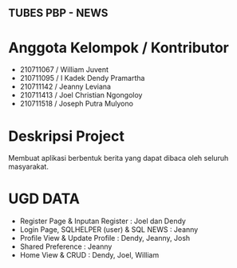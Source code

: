 ## TUBES PBP - NEWS

# Anggota Kelompok / Kontributor

- 210711067 / William Juvent
- 210711095 / I Kadek Dendy Pramartha
- 210711142 / Jeanny Leviana
- 210711413 / Joel Christian Ngongoloy
- 210711518 / Joseph Putra Mulyono

# Deskripsi Project

Membuat aplikasi berbentuk berita yang dapat dibaca oleh seluruh masyarakat.

# UGD DATA

- Register Page & Inputan Register : Joel dan Dendy
- Login Page, SQLHELPER (user) & SQL NEWS : Jeanny
- Profile View & Update Profile : Dendy, Jeanny, Josh
- Shared Preference : Jeanny
- Home View & CRUD : Dendy, Joel, William
